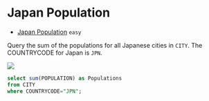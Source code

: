 # Japan Population

- [Japan Population](https://www.hackerrank.com/challenges/japan-population/problem) `easy`

Query the sum of the populations for all Japanese cities in `CITY`. The COUNTRYCODE for Japan is `JPN`.

![](https://s3.amazonaws.com/hr-challenge-images/8137/1449729804-f21d187d0f-CITY.jpg)

```sql
select sum(POPULATION) as Populations
from CITY 
where COUNTRYCODE="JPN";
```